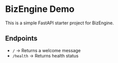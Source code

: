 # BizEngine Demo

This is a simple FastAPI starter project for BizEngine.

## Endpoints

- `/` → Returns a welcome message
- `/health` → Returns health status
